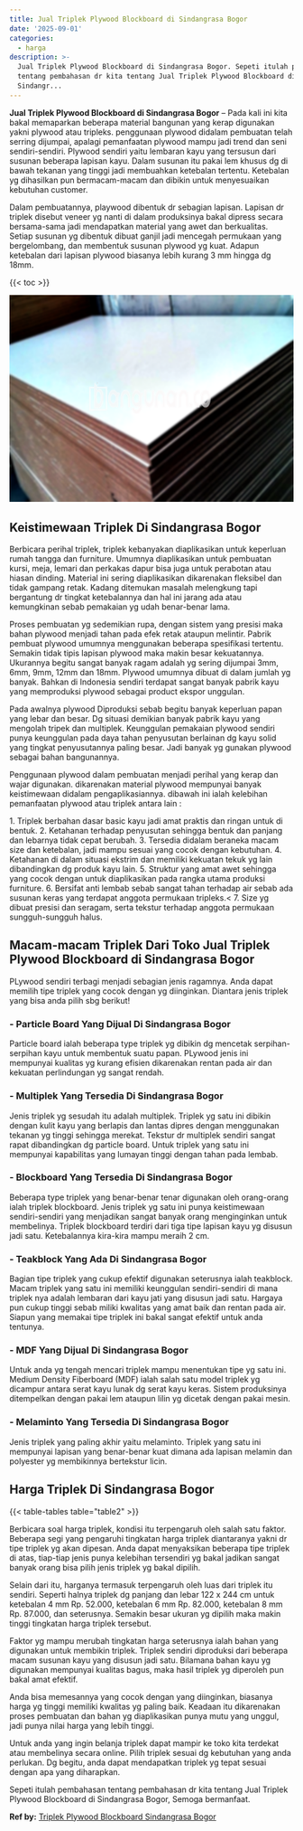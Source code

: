 ```yaml
---
title: Jual Triplek Plywood Blockboard di Sindangrasa Bogor
date: '2025-09-01'
categories:
  - harga
description: >-
  Jual Triplek Plywood Blockboard di Sindangrasa Bogor. Sepeti itulah pembahasan
  tentang pembahasan dr kita tentang Jual Triplek Plywood Blockboard di
  Sindangr...
---
```


**Jual Triplek Plywood Blockboard di Sindangrasa Bogor** – Pada kali ini kita bakal memaparkan beberapa material bangunan yang kerap digunakan yakni plywood atau tripleks. penggunaan plywood didalam pembuatan telah serring dijumpai, apalagi pemanfaatan plywood mampu jadi trend dan seni sendiri-sendiri. Plywood sendiri yaitu lembaran kayu yang tersusun dari susunan beberapa lapisan kayu. Dalam susunan itu pakai lem khusus dg di bawah tekanan yang tinggi jadi membuahkan ketebalan tertentu. Ketebalan yg dihasilkan pun bermacam-macam dan dibikin untuk menyesuaikan kebutuhan customer.

Dalam pembuatannya, playwood dibentuk dr sebagian lapisan. Lapisan dr triplek disebut veneer yg nanti di dalam produksinya bakal dipress secara bersama-sama jadi mendapatkan material yang awet dan berkualitas. Setiap susunan yg dibentuk dibuat ganjil jadi mencegah permukaan yang bergelombang, dan membentuk susunan plywood yg kuat. Adapun ketebalan dari lapisan plywood biasanya lebih kurang 3 mm hingga dg 18mm.

{{< toc >}}

![Jual Triplek Plywood Blockboard di Sindangrasa Bogor](/images/jual-triplek-murah-37.png)

## Keistimewaan Triplek Di Sindangrasa Bogor

Berbicara perihal triplek, triplek kebanyakan diaplikasikan untuk keperluan rumah tangga dan furniture. Umumnya diaplikasikan untuk pembuatan kursi, meja, lemari dan perkakas dapur bisa juga untuk perabotan atau hiasan dinding. Material ini sering diaplikasikan dikarenakan fleksibel dan tidak gampang retak. Kadang ditemukan masalah melengkung tapi bergantung dr tingkat ketebalannya dan hal ini jarang ada atau kemungkinan sebab pemakaian yg udah benar-benar lama.

Proses pembuatan yg sedemikian rupa, dengan sistem yang presisi maka bahan plywood menjadi tahan pada efek retak ataupun melintir. Pabrik pembuat plywood umumnya menggunakan beberapa spesifikasi tertentu. Semakin tidak tipis lapisan plywood maka makin besar kekuatannya. Ukurannya begitu sangat banyak ragam adalah yg sering dijumpai 3mm, 6mm, 9mm, 12mm dan 18mm. Plywood umumnya dibuat di dalam jumlah yg banyak. Bahkan di Indonesia sendiri terdapat sangat banyak pabrik kayu yang memproduksi plywood sebagai product ekspor unggulan.

Pada awalnya plywood Diproduksi sebab begitu banyak keperluan papan yang lebar dan besar. Dg situasi demikian banyak pabrik kayu yang mengolah tripek dan multiplek. Keunggulan pemakaian plywood sendiri punya keunggulan pada daya tahan penyusutan berlainan dg kayu solid yang tingkat penyusutannya paling besar. Jadi banyak yg gunakan plywood sebagai bahan bangunannya.

Penggunaan plywood dalam pembuatan menjadi perihal yang kerap dan wajar digunakan. dikarenakan material plywood mempunyai banyak keistimewaan didalam pengaplikasiannya. dibawah ini ialah kelebihan pemanfaatan plywood atau triplek antara lain :

1\. Triplek berbahan dasar basic kayu jadi amat praktis dan ringan untuk di bentuk. 2. Ketahanan terhadap penyusutan sehingga bentuk dan panjang dan lebarnya tidak cepat berubah. 3. Tersedia didalam beraneka macam size dan ketebalan, jadi mampu sesuai yang cocok dengan kebutuhan. 4. Ketahanan di dalam situasi ekstrim dan memiliki kekuatan tekuk yg lain dibandingkan dg produk kayu lain. 5. Struktur yang amat awet sehingga yang cocok dengan untuk diaplikasikan pada rangka utama produksi furniture. 6. Bersifat anti lembab sebab sangat tahan terhadap air sebab ada susunan keras yang terdapat anggota permukaan tripleks.< 7. Size yg dibuat presisi dan seragam, serta tekstur terhadap anggota permukaan sungguh-sungguh halus.

## Macam-macam Triplek Dari Toko Jual Triplek Plywood Blockboard di Sindangrasa Bogor

PLywood sendiri terbagi menjadi sebagian jenis ragamnya. Anda dapat memilih tipe triplek yang cocok dengan yg diinginkan. Diantara jenis triplek yang bisa anda pilih sbg berikut!

### \- Particle Board Yang Dijual Di Sindangrasa Bogor

Particle board ialah beberapa type triplek yg dibikin dg mencetak serpihan-serpihan kayu untuk membentuk suatu papan. PLywood jenis ini mempunyai kualitas yg kurang efisien dikarenakan rentan pada air dan kekuatan perlindungan yg sangat rendah.

### \- Multiplek Yang Tersedia Di Sindangrasa Bogor

Jenis triplek yg sesudah itu adalah multiplek. Triplek yg satu ini dibikin dengan kulit kayu yang berlapis dan lantas dipres dengan menggunakan tekanan yg tinggi sehingga merekat. Tekstur dr multiplek sendiri sangat rapat dibandingkan dg particle board. Untuk triplek yang satu ini mempunyai kapabilitas yang lumayan tinggi dengan tahan pada lembab.

### \- Blockboard Yang Tersedia Di Sindangrasa Bogor

Beberapa type triplek yang benar-benar tenar digunakan oleh orang-orang ialah triplek blockboard. Jenis triplek yg satu ini punya keistimewaan sendiri-sendiri yang menjadikan sangat banyak orang menginginkan untuk membelinya. Triplek blockboard terdiri dari tiga tipe lapisan kayu yg disusun jadi satu. Ketebalannya kira-kira mampu meraih 2 cm.

### \- Teakblock Yang Ada Di Sindangrasa Bogor

Bagian tipe triplek yang cukup efektif digunakan seterusnya ialah teakblock. Macam triplek yang satu ini memiliki keunggulan sendiri-sendiri di mana triplek nya adalah lembaran dari kayu jati yang disusun jadi satu. Hargaya pun cukup tinggi sebab miliki kwalitas yang amat baik dan rentan pada air. Siapun yang memakai tipe triplek ini bakal sangat efektif untuk anda tentunya.

### \- MDF Yang Dijual Di Sindangrasa Bogor

Untuk anda yg tengah mencari triplek mampu menentukan tipe yg satu ini. Medium Density Fiberboard (MDF) ialah salah satu model triplek yg dicampur antara serat kayu lunak dg serat kayu keras. Sistem produksinya ditempelkan dengan pakai lem ataupun lilin yg dicetak dengan pakai mesin.

### \- Melaminto Yang Tersedia Di Sindangrasa Bogor

Jenis triplek yang paling akhir yaitu melaminto. Triplek yang satu ini mempunyai lapisan yang benar-benar kuat dimana ada lapisan melamin dan polyester yg membikinnya bertekstur licin.

## Harga Triplek Di Sindangrasa Bogor

{{< table-tables table="table2" >}}

Berbicara soal harga triplek, kondisi itu terpengaruh oleh salah satu faktor. Beberapa segi yang pengaruhi tingkatan harga triplek diantaranya yakni dr tipe triplek yg akan dipesan. Anda dapat menyaksikan beberapa tipe triplek di atas, tiap-tiap jenis punya kelebihan tersendiri yg bakal jadikan sangat banyak orang bisa pilih jenis triplek yg bakal dipilih.

Selain dari itu, harganya termasuk terpengaruh oleh luas dari triplek itu sendiri. Seperti halnya triplek dg panjang dan lebar 122 x 244 cm untuk ketebalan 4 mm Rp. 52.000, ketebalan 6 mm Rp. 82.000, ketebalan 8 mm Rp. 87.000, dan seterusnya. Semakin besar ukuran yg dipilih maka makin tinggi tingkatan harga triplek tersebut.

Faktor yg mampu merubah tingkatan harga seterusnya ialah bahan yang digunakan untuk membikin triplek. Triplek sendiri diproduksi dari beberapa macam susunan kayu yang disusun jadi satu. Bilamana bahan kayu yg digunakan mempunyai kualitas bagus, maka hasil triplek yg diperoleh pun bakal amat efektif.

Anda bisa memesannya yang cocok dengan yang diinginkan, biasanya harga yg tinggi memiliki kwalitas yg paling baik. Keadaan itu dikarenakan proses pembuatan dan bahan yg diaplikasikan punya mutu yang unggul, jadi punya nilai harga yang lebih tinggi.

Untuk anda yang ingin belanja triplek dapat mampir ke toko kita terdekat atau membelinya secara online. Pilih triplek sesuai dg kebutuhan yang anda perlukan. Dg begitu, anda dapat mendapatkan triplek yg tepat sesuai dengan apa yang diharapkan.

Sepeti itulah pembahasan tentang pembahasan dr kita tentang Jual Triplek Plywood Blockboard di Sindangrasa Bogor, Semoga bermanfaat.

**Ref by:** [Triplek Plywood Blockboard Sindangrasa Bogor](https://id.wikipedia.org/wiki/Triplek)
